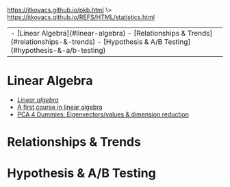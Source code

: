 <p id="path"><a href="../../pkb.html">https://jtkovacs.github.io/pkb.html</a> \> <a href="https://jtkovacs.github.io/REFS/HTML/statistics.html">https://jtkovacs.github.io/REFS/HTML/statistics.html</a></p><table class="TOC"><tr><td>- [Linear Algebra](#linear-algebra)
- [Relationships & Trends](#relationships-&-trends)
- [Hypothesis & A/B Testing](#hypothesis-&-a/b-testing)
</td></tr></table>


# Linear Algebra

- [<i>Linear algebra</i>](http://joshua.smcvt.edu/linearalgebra/)
- [A first course in linear algebra](http://linear.ups.edu/)
- [PCA 4 Dummies: Eigenvectors/values &amp; dimension reduction](https://georgemdallas.wordpress.com/2013/10/30/principal-component-analysis-4-dummies-eigenvectors-eigenvalues-and-dimension-reduction/)

# Relationships & Trends



# Hypothesis & A/B Testing

